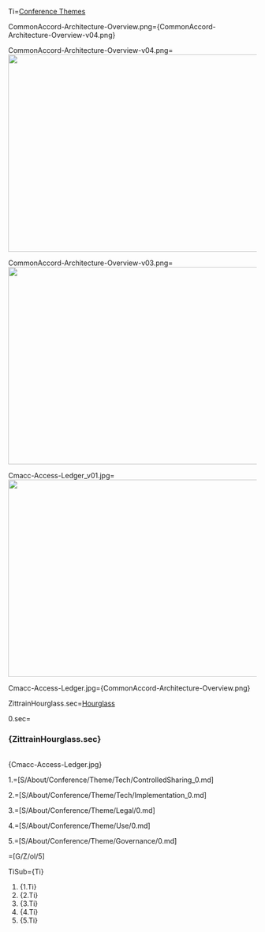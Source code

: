 Ti=<a href="i.php?v=d&f=S/About/Conference/Theme/0.md">Conference Themes</a>

CommonAccord-Architecture-Overview.png={CommonAccord-Architecture-Overview-v04.png}

CommonAccord-Architecture-Overview-v04.png=<img src="https://github.com/CommonAccord/Cmacc-Org/raw/master/image/ZittrainHourglassTCPIP.png" height="400" width="600">

CommonAccord-Architecture-Overview-v03.png=<img src="index.php?action=raw&file=S/About/Conference/Image/CommonAccord-Architecture-Overview-v03.png" height="400" width="600">

Cmacc-Access-Ledger_v01.jpg=<img src="index.php?action=raw&file=S/About/Conference/Image/Cmacc-Access-Ledger.jpg" height="400" width="600">

Cmacc-Access-Ledger.jpg={CommonAccord-Architecture-Overview.png}

ZittrainHourglass.sec=<a href="i.php?v=d&f=OTF/ProseObject-Stack/Hourglass_0.md">Hourglass</a>

0.sec=<br><h3>{ZittrainHourglass.sec}</h3><br>{Cmacc-Access-Ledger.jpg}

1.=[S/About/Conference/Theme/Tech/ControlledSharing_0.md]

2.=[S/About/Conference/Theme/Tech/Implementation_0.md]

3.=[S/About/Conference/Theme/Legal/0.md]

4.=[S/About/Conference/Theme/Use/0.md]

5.=[S/About/Conference/Theme/Governance/0.md]


=[G/Z/ol/5]

TiSub={Ti}<ol><li>{1.Ti}<li>{2.Ti}<li>{3.Ti}<li>{4.Ti}<li>{5.Ti}</ol>